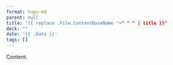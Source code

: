 ```yaml
---
format: hugo-md
parent: null
title: "{{ replace .File.ContentBaseName "-" " " | title }}"
deck: ""
date: '{{ .Date }}'
tags: []
---
```

Content.